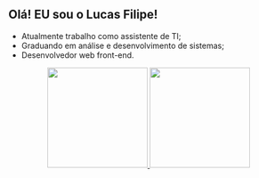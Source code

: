 ## Olá! EU sou o Lucas Filipe!

- Atualmente trabalho como assistente de TI;
- Graduando em análise e desenvolvimento de sistemas;
- Desenvolvedor web front-end.

<div align="center">
  <a href="https://github.com/ReisLucasF">
  <img height="180em" src="https://github-readme-stats.vercel.app/api?username=ReisLucasF&show_icons=true&theme=dark&include_all_commits=true&count_private=true"/>
  <img height="180em" src="https://github-readme-stats.vercel.app/api/top-langs/?username=ReisLucasF&layout=compact&langs_count=7&theme=dark"/>
</div>
